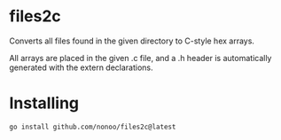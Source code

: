 # files2c

Converts all files found in the given directory to C-style hex arrays.

All arrays are placed in the given .c file, and a .h header is automatically
generated with the extern declarations.

# Installing

```
go install github.com/nonoo/files2c@latest
```
